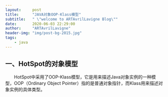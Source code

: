 ```yaml
---
layout:     post
title:      "JAVA对象OOP-Klass模型"
subtitle:   " \"welcome to ARTAvrilLavigne Blog\""
date:       2020-06-03 22:29:00
author:     "ARTAvrilLavigne"
header-img: "img/post-bg-2015.jpg"
tags:
    - java
---
```

## 一、HotSpot的对象模型<br>

　　HotSpot中采用了OOP-Klass模型，它是用来描述Java对象实例的一种模型，OOP（Ordinary Object Pointer）指的是普通对象指针，而Klass用来描述对象实例的具体类型。<br>
